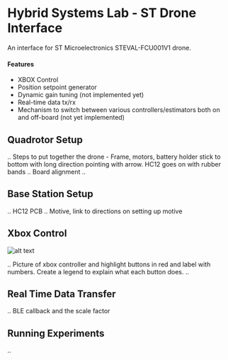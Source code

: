 # Hybrid Systems Lab - ST Drone Interface
An interface for ST Microelectronics STEVAL-FCU001V1 drone.

#### Features
* XBOX Control
* Position setpoint generator
* Dynamic gain tuning (not implemented yet)
* Real-time data tx/rx
* Mechanism to switch between various controllers/estimators both on and off-board (not yet implemented)

## Quadrotor Setup
.. Steps to put together the drone - Frame, motors, battery holder stick to bottom with long direction pointing with arrow. HC12 goes on with rubber bands
.. Board alignment
.. 

## Base Station Setup
.. HC12 PCB
.. Motive, link to directions on setting up motive

## Xbox Control
<!-- ![alt text](https://github.com/[username]/[reponame]/blob/[branch]/image.jpg?raw=true) -->
<!-- ![alt text](https://m.media-amazon.com/images/I/41LO2OX6pRL.jpg) -->
![alt text](https://lh6.googleusercontent.com/ltRy2HAd0aXzusOJb3_l7ongJ5PBuY3VNXynD8BUPXqDRAsw9MqkkHza0noCLnyGEpw=w2400)

.. Picture of xbox controller and highlight buttons in red and label with numbers. Create a legend to explain what each button does.
.. 

## Real Time Data Transfer
.. BLE callback and the scale factor

## Running Experiments
.. 

